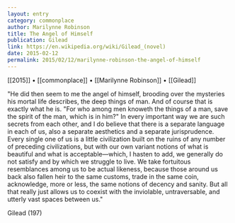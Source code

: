 ```yaml
---
layout: entry
category: commonplace
author: Marilynne Robinson
title: The Angel of Himself
publication: Gilead
link: https://en.wikipedia.org/wiki/Gilead_(novel)
date: 2015-02-12
permalink: 2015/02/12/marilynne-robinson-the-angel-of-himself
---
```


[[2015]] • [[commonplace]] • [[Marilynne Robinson]] • [[Gilead]]

"He did then seem to me the angel of himself, brooding over the mysteries his mortal life describes, the deep things of man. And of course that is exactly what he is. "For who among men knoweth the things of a man, save the spirit of the man, which is in him?" In every important way we are such secrets from each other, and I do believe that there is a separate language in each of us, also a separate aesthetics and a separate jurisprudence. Every single one of us is a little civilization built on the ruins of any number of preceding civilizations, but with our own variant notions of what is beautiful and what is acceptable—which, I hasten to add, we generally do not satisfy and by which we struggle to live. We take fortuitous resemblances among us to be actual likeness, because those around us back also fallen heir to the same customs, trade in the same coin, acknowledge, more or less, the same notions of decency and sanity. But all that really just allows us to coexist with the inviolable, untraversable, and utterly vast spaces between us."

Gilead (197)
